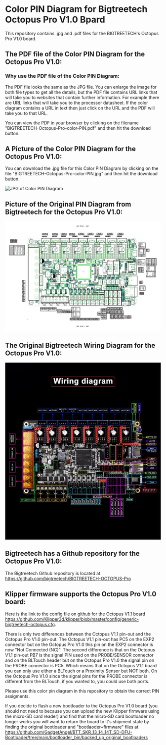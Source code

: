 # Color PIN Diagram for Bigtreetech Octopus Pro V1.0 Bpard

This repository contains .jpg and .pdf files for the BIGTREETECH's Octopus Pro V1.0 board.

## The PDF file of the Color PIN Diagram for the Octopus Pro V1.0:

### Why use the PDF file of the Color PIN Diagram:

The PDF file looks the same as the JPG file. You can enlarge the image for both file types to 
get all the details, but the PDF file contains URL links that will take you to websites that contain further information.  For example there are URL links that will take you to the processor datasheet.  If the color diagram contains a URL in text then just click on the URL and the PDF  will take you to that URL.

You can view the PDF in your browser by clicking on the filename "BIGTREETECH-Octopus-Pro-color-PIN.pdf" and then hit the download button.

## A Picture of the Color PIN Diagram for the Octopus Pro V1.0:

You can download the .jpg file for this Color PIN Diagram by clicking on the file "BIGTREETECH-Octopus-Pro-color-PIN.jpg" and then hit the download button.

![JPG of Color PIN Diagram](BIGTREETECH-Octopus-Pro-color-PIN.jpg)

## Picture of the Original PIN Diagram from Bigtreetech for the Octopus Pro V1.0:

![JPG of original PIN Diagram](images/BIGTREETECH_Octopus_Pro-original-PIN.jpg)

## The Original Bigtreetech Wiring Diagram for the Octopus Pro V1.0:

![Original Wiring Diagram](images/BIGTREETECH-Octopus-PRO-Original-Wiring-Diagram.jpg)

## Bigtreetech has a Github repository for the Octopus Pro V1.0:

The Bigtreetech Github repository is located at https://github.com/bigtreetech/BIGTREETECH-OCTOPUS-Pro

## Klipper firmware supports the Octopus Pro V1.0 board:

Here is the link to the config file on github for the Octopus V1.1 board https://github.com/Klipper3d/klipper/blob/master/config/generic-bigtreetech-octopus.cfg.

There is only two differences between the Octopus V1.1 pin-out and the Octopus Pro V1.0 pin-out.
The Octopus V1.1 pin-out has PC5 on the EXP2 connector but on the Octopus Pro V1.0 this pin on the EXP2 connector is now "Not Connected (NC)".  The second difference is that on the Octopus V1.1 pin-out PB7 is the signal PIN used on the PROBE/SENSOR connector and on the BLTouch header but on the Octopus Pro V1.0 the signal pin on the PROBE connector is PC5.  Which means that on the Octopus V1.1 board you can only use either a BLTouch or a Proximity Sensor but NOT both. On the Octopus Pro V1.0 since the signal pins for the PROBE connector is different from the BLTouch, if you wanted to, you could use both ports.

Please use this color pin diagram in this repository to obtain the correct PIN assigments.

If you decide to flash a new bootloader to the Octopus Pro V1.0 board (you should not need to because you can upload the new Klipper firmware using the micro-SD card reader) and find that the micro-SD card bootloader no longer works you will want to return the board to it's shipment state by finding the original bootloader and "bootlaoder+firmware" files at https://github.com/GadgetAngel/BTT_SKR_13_14_14T_SD-DFU-Bootloader/tree/main/bootloader_bin/backed_up_original_bootloaders

